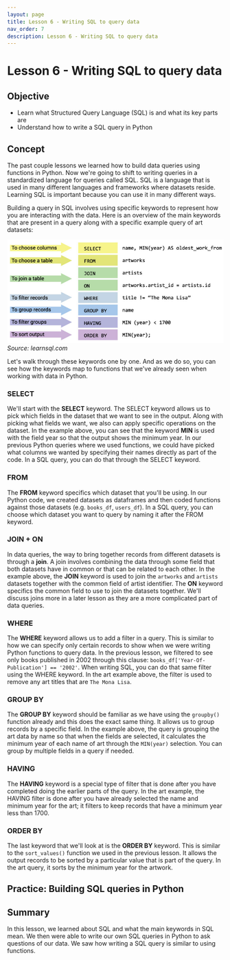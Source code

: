 ```yaml
---
layout: page
title: Lesson 6 - Writing SQL to query data
nav_order: 7
description: Lesson 6 - Writing SQL to query data
---
```

# Lesson 6 - Writing SQL to query data

## Objective

- Learn what Structured Query Language (SQL) is and what its key parts are
- Understand how to write a SQL query in Python

## Concept

The past couple lessons we learned how to build data queries using functions in Python.  Now we're going to shift to writing queries in a standardized language for queries called SQL.  SQL is a language that is used in many different languages and frameworks where datasets reside.  Learning SQL is important because you can use it in many different ways.

Building a query in SQL involves using specific keywords to represent how you are interacting with the data.  Here is an overview of the main keywords that are present in a query along with a specific example query of art datasets:

![image](images/06-sql_query_overview.jpg)
*Source: learnsql.com*

Let's walk through these keywords one by one.  And as we do so, you can see how the keywords map to functions that we've already seen when working with data in Python.

### SELECT

We'll start with the **SELECT** keyword.  The SELECT keyword allows us to pick which fields in the dataset that we want to see in the output.  Along with picking what fields we want, we also can apply specific operations on the dataset.  In the example above, you can see that the keyword **MIN** is used with the field year so that the output shows the minimum year.  In our previous Python queries where we used functions, we could have picked what columns we wanted by specifying their names directly as part of the code.  In a SQL query, you can do that through the SELECT keyword.
 
### FROM

The **FROM** keyword specifics which dataset that you'll be using.  In our Python code, we created datasets as dataframes and then coded functions against those datasets (e.g. `books_df`, `users_df`).  In a SQL query, you can choose which dataset you want to query by naming it after the FROM keyword.  

### JOIN + ON

In data queries, the way to bring together records from different datasets is through a **join**.  A join involves combining the data through some field that both datasets have in common or that can be related to each other.  In the example above, the **JOIN** keyword is used to join the `artworks` and `artists` datasets together with the common field of artist identifier.  The **ON** keyword specifics the common field to use to join the datasets together.  We'll discuss joins more in a later lesson as they are a more complicated part of data queries.

### WHERE

The **WHERE** keyword allows us to add a filter in a query.  This is similar to how we can specify only certain records to show when we were writing Python functions to query data.  In the previous lesson, we filtered to see only books published in 2002 through this clause: `books_df['Year-Of-Publication'] == '2002'`.  When writing SQL, you can do that same filter using the WHERE keyword.  In the art example above, the filter is used to remove any art titles that are `The Mona Lisa`.

### GROUP BY

The **GROUP BY** keyword should be familiar as we have using the `groupby()` function already and this does the exact same thing.  It allows us to group records by a specific field.  In the example above, the query is grouping the art data by name so that when the fields are selected, it calculates the minimum year of each name of art through the `MIN(year)` selection.  You can group by multiple fields in a query if needed.

### HAVING

The **HAVING** keyword is a special type of filter that is done after you have completed doing the earlier parts of the query.  In the art example, the HAVING filter is done after you have already selected the name and minimum year for the art; it filters to keep records that have a minimum year less than 1700.  

### ORDER BY

The last keyword that we'll look at is the **ORDER BY** keyword.  This is similar to the `sort_values()` function we used in the previous lesson.  It allows the output records to be sorted by a particular value that is part of the query.  In the art query, it sorts by the minimum year for the artwork.

## Practice: Building SQL queries in Python

## Summary
In this lesson, we learned about SQL and what the main keywords in SQL mean.  We then were able to write our own SQL queries in Python to ask questions of our data.  We saw how writing a SQL query is similar to using functions.
